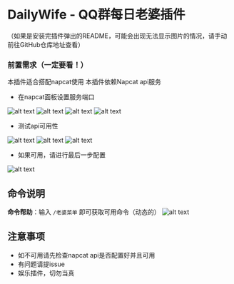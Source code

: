 # DailyWife - QQ群每日老婆插件
（如果是安装完插件弹出的README，可能会出现无法显示图片的情况，请手动前往GitHub仓库地址查看）
### 前置需求（一定要看！）
本插件适合搭配napcat使用
本插件依赖Napcat api服务
- 在napcat面板设置服务端口

![alt text](img/image.png)
![alt text](img/image-1.png)
![alt text](img/image-2.png)
![alt text](img/image-3.png)

- 测试api可用性

![alt text](img/image-4.png)
![alt text](img/image-5.png)
![alt text](img/image-6.png)

- 如果可用，请进行最后一步配置

![alt text](img/image-7.png)


## 命令说明

 **命令帮助**：输入 `/老婆菜单` 即可获取可用命令（动态的）
![alt text](img/image01.png)


## 注意事项

- 如不可用请先检查napcat api是否配置好并且可用
- 有问题请提issue
- 娱乐插件，切勿当真